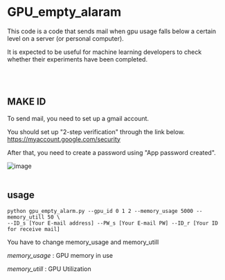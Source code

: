 # GPU_empty_alaram

<p>This code is a code that sends mail when gpu usage falls below a certain level on a server (or personal computer).</p>

<p>It is expected to be useful for machine learning developers to check whether their experiments have been completed.</p>
<br />
<br />

## MAKE ID

To send mail, you need to set up a gmail account.

You should set up "2-step verification" through the link below.
https://myaccount.google.com/security

After that, you need to create a password using "App password created".

![image](https://user-images.githubusercontent.com/12128784/216536856-1138463d-864c-4ce5-9350-f922a74ec493.png)
<br />
<br />

## usage
```
python gpu_empty_alarm.py --gpu_id 0 1 2 --memory_usage 5000 --memory_utill 50 \
--ID_s [Your E-mail address] --PW_s [Your E-mail PW] --ID_r [Your ID for receive mail]
```

<p>You have to change memory_usage and memory_utill</p>
<p><em>memory_usage</em> : GPU memory in use</p>
<p><em>memory_utill</em> : GPU Utilization</p>

